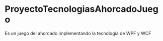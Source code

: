 # ProyectoTecnologiasAhorcadoJuego
Es un juego del ahorcado implementando la tecnología de WPF y WCF
